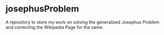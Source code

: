 # josephusProblem
A repository to store my work on solving the generalized Josephus Problem and correcting the Wikipedia Page for the same.
